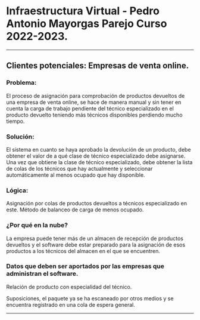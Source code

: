 # Infraestructura Virtual - Pedro Antonio Mayorgas Parejo Curso 2022-2023.

---

## Clientes potenciales: Empresas de venta online.

### Problema:

El proceso de asignación para comprobación de productos devueltos de una empresa de venta online, se hace de manera manual y sin tener en cuenta la carga de trabajo pendiente del técnico especializado en el producto devuelto teniendo más técnicos disponibles perdiendo mucho tiempo.

### Solución:

El sistema en cuanto se haya aprobado la devolución de un producto, debe obtener el valor de a qué clase de técnico especializado debe asignarse. Una vez que obtiene la clase de técnico especializado, debe obtener la lista de colas de los técnicos que hay actualmente y seleccionar automáticamente al menos ocupado que hay disponible.

### Lógica:

Asignación por colas de productos devueltos a técnicos especializado en este. Método de balanceo de carga de menos ocupado.

### ¿Por qué en la nube?

La empresa puede tener más de un almacen de recepción de productos devueltos y el software debe estar preparado para la asignación de esos productos a los técnicos del almacen en el que se encuentren.

### Datos que deben ser aportados por las empresas que administran el software.

Relación de producto con especialidad del técnico.

Suposiciones, el paquete ya se ha escaneado por otros medios y se encuentra registrado en una cola de espera general.

---
